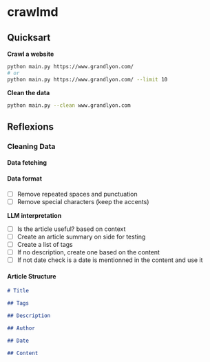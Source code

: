 # crawlmd


## Quicksart


**Crawl a website**
```bash
python main.py https://www.grandlyon.com/
# or
python main.py https://www.grandlyon.com/ --limit 10
```

**Clean the data**
```bash
python main.py --clean www.grandlyon.com
```



## Reflexions

### Cleaning Data


#### Data fetching

#### Data format

- [ ] Remove repeated spaces and punctuation
- [ ] Remove special characters (keep the accents)

**LLM interpretation**

- [ ] Is the article useful? based on context
- [ ] Create an article summary on side for testing
- [ ] Create a list of tags
- [ ] If no description, create one based on the content
- [ ] If not date check is a date is mentionned in the content and use it

#### Article Structure

```markdown
# Title

## Tags

## Description

## Author

## Date

## Content


```